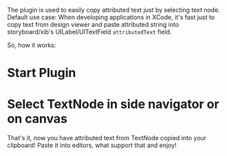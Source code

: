 The plugin is used to easily copy attributed text just by selecting text node.
Default use case:
When developing applications in XCode, it's fast just to copy text from design viewer and paste attributed string into storyboard/xib's UILabel/UITextField `attributedText` field.

So, how it works:

# Start Plugin
# Select TextNode in side navigator or on canvas

That's it, now you have attributed text from TextNode copied into your clipboard! Paste it into editors, what support that and enjoy!
